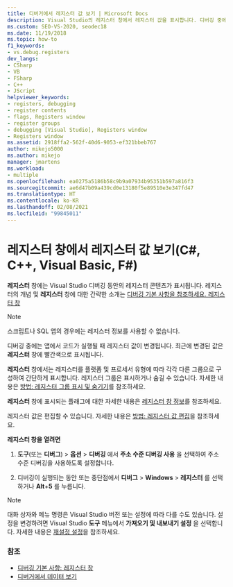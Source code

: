 ```yaml
---
title: 디버거에서 레지스터 값 보기 | Microsoft Docs
description: Visual Studio의 레지스터 창에서 레지스터 값을 표시합니다. 디버깅 중에는 앱에서 코드가 실행될 때 레지스터 값이 변경됩니다.
ms.custom: SEO-VS-2020, seodec18
ms.date: 11/19/2018
ms.topic: how-to
f1_keywords:
- vs.debug.registers
dev_langs:
- CSharp
- VB
- FSharp
- C++
- JScript
helpviewer_keywords:
- registers, debugging
- register contents
- flags, Registers window
- register groups
- debugging [Visual Studio], Registers window
- Registers window
ms.assetid: 2918ffa2-562f-40d6-9053-ef321bbeb767
author: mikejo5000
ms.author: mikejo
manager: jmartens
ms.workload:
- multiple
ms.openlocfilehash: ea0275a5186b58c9b9a07934b95351b597a816f3
ms.sourcegitcommit: ae6d47b09a439cd0e13180f5e89510e3e347fd47
ms.translationtype: HT
ms.contentlocale: ko-KR
ms.lasthandoff: 02/08/2021
ms.locfileid: "99845011"
---
```

# <a name="view-register-values-in-the-registers-window-c-c-visual-basic-f"></a>레지스터 창에서 레지스터 값 보기(C#, C++, Visual Basic, F#)

**레지스터** 창에는 Visual Studio 디버깅 동안의 레지스터 콘텐츠가 표시됩니다. 레지스터의 개념 및 **레지스터** 창에 대한 간략한 소개는 [디버깅 기본 사항을 참조하세요. 레지스터 창](../debugger/debugging-basics-registers-window.md)

> [!NOTE]
> 스크립트나 SQL 앱의 경우에는 레지스터 정보를 사용할 수 없습니다.

디버깅 중에는 앱에서 코드가 실행될 때 레지스터 값이 변경됩니다. 최근에 변경된 값은 **레지스터** 창에 빨간색으로 표시됩니다.

**레지스터** 창에서는 레지스터를 플랫폼 및 프로세서 유형에 따라 각각 다른 그룹으로 구성하여 간단하게 표시합니다. 레지스터 그룹은 표시하거나 숨길 수 있습니다. 자세한 내용은 [방법: 레지스터 그룹 표시 및 숨기기](../debugger/how-to-display-and-hide-register-groups.md)를 참조하세요.

**레지스터** 창에 표시되는 플래그에 대한 자세한 내용은 [레지스터 창 정보](../debugger/debugging-basics-registers-window.md)를 참조하세요.

레지스터 값은 편집할 수 있습니다. 자세한 내용은 [방법: 레지스터 값 편집](../debugger/how-to-edit-a-register-value.md)을 참조하세요.

**레지스터 창을 열려면**

1. **도구**(또는 **디버그**) > **옵션** > **디버깅** 에서 **주소 수준 디버깅 사용** 을 선택하여 주소 수준 디버깅을 사용하도록 설정합니다.

1. 디버깅이 실행되는 동안 또는 중단점에서 **디버그** > **Windows** > **레지스터** 를 선택하거나 **Alt**+**5** 를 누릅니다.

>[!NOTE]
>대화 상자와 메뉴 명령은 Visual Studio 버전 또는 설정에 따라 다를 수도 있습니다. 설정을 변경하려면 Visual Studio **도구** 메뉴에서 **가져오기 및 내보내기 설정** 을 선택합니다. 자세한 내용은 [재설정 설정](../ide/environment-settings.md#reset-settings)을 참조하세요.

### <a name="see-also"></a>참조

- [디버깅 기본 사항: 레지스터 창](../debugger/debugging-basics-registers-window.md)
- [디버거에서 데이터 보기](../debugger/viewing-data-in-the-debugger.md)
